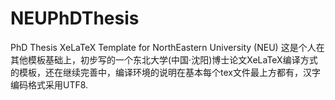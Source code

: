 # NEUPhDThesis
PhD Thesis XeLaTeX Template for NorthEastern University (NEU)
这是个人在其他模板基础上，初步写的一个东北大学(中国·沈阳)博士论文XeLaTeX编译方式的模板，还在继续完善中，编译环境的说明在基本每个tex文件最上方都有，汉字编码格式采用UTF8.
